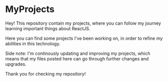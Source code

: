 # MyProjects
Hey! This repository contain my projects, where you can follow my journey learning important things about ReactJS.

Here you can find some projects I've been working on, in order to refine my abilities in this technology. 

Side note: I'm continously updating and improving my projects, which means that my files posted here can go through further changes and upgrades.

Thank you for checking my repository!
